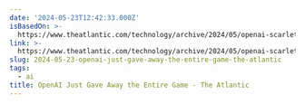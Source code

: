 ```yaml
---
date: '2024-05-23T12:42:33.000Z'
isBasedOn: >-
  https://www.theatlantic.com/technology/archive/2024/05/openai-scarlett-johansson-sky/678446/
link: >-
  https://www.theatlantic.com/technology/archive/2024/05/openai-scarlett-johansson-sky/678446/
slug: 2024-05-23-openai-just-gave-away-the-entire-game-the-atlantic
tags:
  - ai
title: OpenAI Just Gave Away the Entire Game - The Atlantic
---
```

 
